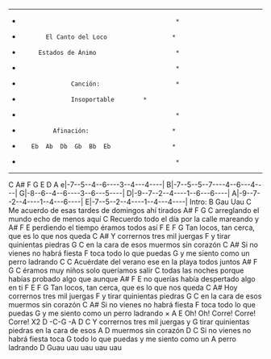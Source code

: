 **************************************************
*                                                *
*            El Canto del Loco                  *
*          Estados de Ánimo                      *
*                                                *
*                   Canción:                     *
*                   Insoportable		*
*                                                *
*              Afinación:                       *
*        Eb  Ab  Db  Gb  Bb  Eb                 *
*                                                *
**************************************************

C A# F G E D A
e|-7--5--4--6----3--4---4----|
B|-7--5--5--7----4--6---4----|
G|-8--6--4--6----3--6---5----|
D|-9--7--2--4----1--6---6----|
A|-9--7--2--4----1--4---6----|
E|-7--5--2--4----1--4---4----|
Intro: B Gau Uau
C
Me acuerdo de esas tardes de domingos ahí tirados
A# F G C
arreglando el mundo echo de menos aquí
C
Recuerdo todo el día por la calle mareando y
A# F E
perdiendo el tiempo éramos todos así
F E F G
Tan locos, tan cerca, que es lo que nos queda
C A#
Y corrernos tres mil juergas
F
y tirar quinientas piedras
G C
en la cara de esos muermos sin corazón
C A#
Si no vienes no habrá fiesta
F
toca todo lo que puedas
G
y me siento como un perro ladrando
C
C
Acuérdate del verano ese en la playa todos juntos
A# F G C
éramos muy niños solo queríamos salir
C
todas las noches porque habías probado algo que aunque
A# F E
no querías había despertado algo en ti
F E F G
Tan locos, tan cerca, que es lo que nos queda
C A#
Hoy corrernos tres mil juergas
F
y tirar quinientas piedras
G C
en la cara de esos muermos sin corazón
C A#
Si no vienes no habrá fiesta
F
toca todo lo que puedas
G
y me siento como un perro ladrando
×
A                   E
Oh! Oh! Corre! Corre! Corre!
X2
D -C-G -A
D C
Y corrernos tres mil juergas y
G
tirar quinientas piedras en la cara de esos
A D
muermos sin corazón
D C
Si no vienes no habrá fiesta toca
G
todo lo que puedas y me siento como un
A
perro ladrando
D
Guau uau uau uau uau
